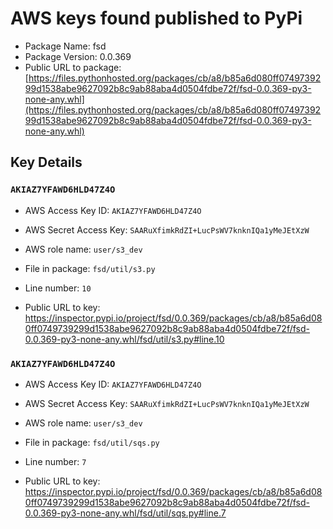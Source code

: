 # AWS keys found published to PyPi

* Package Name: fsd
* Package Version: 0.0.369
* Public URL to package: [https://files.pythonhosted.org/packages/cb/a8/b85a6d080ff0749739299d1538abe9627092b8c9ab88aba4d0504fdbe72f/fsd-0.0.369-py3-none-any.whl](https://files.pythonhosted.org/packages/cb/a8/b85a6d080ff0749739299d1538abe9627092b8c9ab88aba4d0504fdbe72f/fsd-0.0.369-py3-none-any.whl)

## Key Details

### `AKIAZ7YFAWD6HLD47Z4O`

* AWS Access Key ID: `AKIAZ7YFAWD6HLD47Z4O`
* AWS Secret Access Key: `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` 
* AWS role name: `user/s3_dev`
* File in package: `fsd/util/s3.py`
* Line number: `10`

* Public URL to key: https://inspector.pypi.io/project/fsd/0.0.369/packages/cb/a8/b85a6d080ff0749739299d1538abe9627092b8c9ab88aba4d0504fdbe72f/fsd-0.0.369-py3-none-any.whl/fsd/util/s3.py#line.10



### `AKIAZ7YFAWD6HLD47Z4O`

* AWS Access Key ID: `AKIAZ7YFAWD6HLD47Z4O`
* AWS Secret Access Key: `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` 
* AWS role name: `user/s3_dev`
* File in package: `fsd/util/sqs.py`
* Line number: `7`

* Public URL to key: https://inspector.pypi.io/project/fsd/0.0.369/packages/cb/a8/b85a6d080ff0749739299d1538abe9627092b8c9ab88aba4d0504fdbe72f/fsd-0.0.369-py3-none-any.whl/fsd/util/sqs.py#line.7


